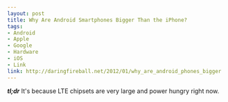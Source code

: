 ```yaml
---
layout: post
title: Why Are Android Smartphones Bigger Than the iPhone?
tags:
- Android
- Apple
- Google
- Hardware
- iOS
- Link
link: http://daringfireball.net/2012/01/why_are_android_phones_bigger
---
```


**_tl;dr_** It's because LTE chipsets are very large and power hungry right now.
